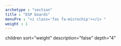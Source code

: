 ```yaml
---
archetype : "section"
title : "ESP boards"
menuPre : "<i class='fas fa-microchip'></i> "
weight : 1
---
```

children sort="weight" description="false" depth="4"